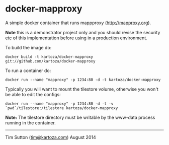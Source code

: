 docker-mapproxy
===============

A simple docker container that runs mappproxy (http://mapproxy.org).


**Note** this is a demonstrator project only and you should
revise the security etc of this implementation before
using in a production environment.

To build the image do:

```
docker build -t kartoza/docker-mapproxy git://github.com/kartoza/docker-mapproxy
```

To run a container do:

```
docker run --name "mapproxy" -p 1234:80 -d -t kartoza/docker-mapproxy
```

Typically you will want to mount the tilestore volume, otherwise you won't
be able to edit the configs:


```
docker run --name "mapproxy" -p 1234:80 -d -t -v `pwd`/tilestore:/tilestore kartoza/docker-mapproxy
```

**Note:** The tilestore directory must be writable by the www-data process running in the container.

-----------

Tim Sutton (tim@kartoza.com)
August 2014
